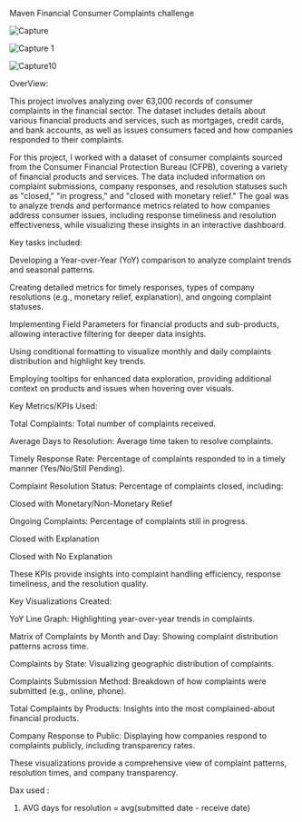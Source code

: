 Maven Financial Consumer Complaints challenge

![Capture](https://github.com/user-attachments/assets/318b4af8-2af6-4eb7-ae04-11486b618332)

![Capture 1](https://github.com/user-attachments/assets/69e1c8b2-46b5-456d-9ee4-d2b682909a3c)

![Capture10](https://github.com/user-attachments/assets/a7401f9d-a7ac-4b81-b622-96997012cadc)



OverView:

This project involves analyzing over 63,000 records of consumer complaints in the financial sector. The dataset includes details about various financial products and services, such as mortgages, credit cards, and bank accounts, as well as issues consumers faced and how companies responded to their complaints.


For this project, I worked with a dataset of consumer complaints sourced from the Consumer Financial Protection Bureau (CFPB), covering a variety of financial products and services. The data included information on complaint submissions, company responses, and resolution statuses such as "closed," "in progress," and "closed with monetary relief." The goal was to analyze trends and performance metrics related to how companies address consumer issues, including response timeliness and resolution effectiveness, while visualizing these insights in an interactive dashboard.

Key tasks included:

Developing a Year-over-Year (YoY) comparison to analyze complaint trends and seasonal patterns.

Creating detailed metrics for timely responses, types of company resolutions (e.g., monetary relief, explanation), and ongoing complaint statuses.

Implementing Field Parameters for financial products and sub-products, allowing interactive filtering for deeper data insights.

Using conditional formatting to visualize monthly and daily complaints distribution and highlight key trends.

Employing tooltips for enhanced data exploration, providing additional context on products and issues when hovering over visuals.


Key Metrics/KPIs Used:

Total Complaints: Total number of complaints received.

Average Days to Resolution: Average time taken to resolve complaints.

Timely Response Rate: Percentage of complaints responded to in a timely manner (Yes/No/Still Pending).

Complaint Resolution Status: 
Percentage of complaints closed, including:

Closed with Monetary/Non-Monetary Relief

Ongoing Complaints: Percentage of complaints still in progress.

Closed with Explanation

Closed with No Explanation

These KPIs provide insights into complaint handling efficiency, response timeliness, and the resolution quality.

Key Visualizations Created:

YoY Line Graph: Highlighting year-over-year trends in complaints.

Matrix of Complaints by Month and Day: Showing complaint distribution patterns across time.

Complaints by State: Visualizing geographic distribution of complaints.

Complaints Submission Method: Breakdown of how complaints were submitted (e.g., online, phone).

Total Complaints by Products: Insights into the most complained-about financial products.

Company Response to Public: Displaying how companies respond to complaints publicly, including transparency rates.

These visualizations provide a comprehensive view of complaint patterns, resolution times, and company transparency.

Dax used :
1) AVG days for resolution = avg(submitted date - receive date)
